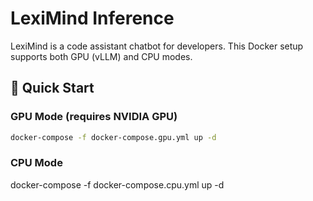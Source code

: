 # LexiMind Inference

LexiMind is a code assistant chatbot for developers. This Docker setup supports both GPU (vLLM) and CPU modes.

## 🐳 Quick Start

### GPU Mode (requires NVIDIA GPU)

```bash
docker-compose -f docker-compose.gpu.yml up -d
```


### CPU Mode 

docker-compose -f docker-compose.cpu.yml up -d
